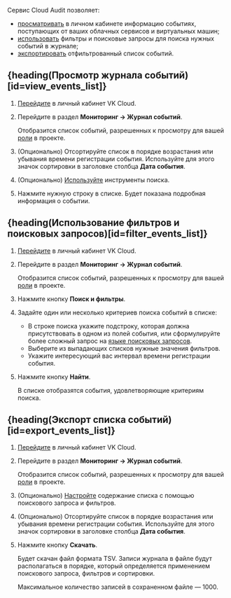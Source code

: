 Сервис Cloud Audit позволяет:

- [просматривать](#view_events_list) в личном кабинете информацию событиях, поступающих от ваших облачных сервисов и виртуальных машин;
- [использовать](#filter_events_list) фильтры и поисковые запросы для поиска нужных событий в журнале;
- [экспортировать](#export_events_list) отфильтрованный список событий.

## {heading(Просмотр журнала событий)[id=view_events_list]}

1. [Перейдите](https://msk.cloud.vk.com/app) в личный кабинет VK Cloud.
1. Перейдите в раздел **Мониторинг → Журнал событий**.

   Отобразится список событий, разрешенных к просмотру для вашей [роли](/ru/tools-for-using-services/account/concepts/rolesandpermissions) в проекте.

1. (Опционально) Отсортируйте список в порядке возрастания или убывания времени регистрации события. Используйте для этого значок сортировки в заголовке столбца **Дата события**.
1. (Опционально) [Используйте](#filter_events_list) инструменты поиска.
1. Нажмите нужную строку в списке. Будет показана подробная информация о событии.

## {heading(Использование фильтров и поисковых запросов)[id=filter_events_list]}

1. [Перейдите](https://msk.cloud.vk.com/app) в личный кабинет VK Cloud.
1. Перейдите в раздел **Мониторинг → Журнал событий**.

   Отобразится список событий, разрешенных к просмотру для вашей [роли](/ru/tools-for-using-services/account/concepts/rolesandpermissions) в проекте.

1. Нажмите кнопку **Поиск и фильтры**.
1. Задайте один или несколько критериев поиска событий в списке:

   - В строке поиска укажите подстроку, которая должна присутствовать в одном из полей события, или сформулируйте более сложный запрос на [языке поисковых запросов](/ru/monitoring-services/event-log/concepts/search-language).
   - Выберите из выпадающих списков нужные значения фильтров.
   - Укажите интересующий вас интервал времени регистрации события.

1. Нажмите кнопку **Найти**.

   В списке отобразятся события, удовлетворяющие критериям поиска.

## {heading(Экспорт списка событий)[id=export_events_list]}

1. [Перейдите](https://msk.cloud.vk.com/app) в личный кабинет VK Cloud.
1. Перейдите в раздел **Мониторинг → Журнал событий**.

    Отобразится список событий, разрешенных к просмотру для вашей [роли](/ru/tools-for-using-services/account/concepts/rolesandpermissions) в проекте.

1. (Опционально) [Настройте](#filter_events_list) содержание списка с помощью поискового запроса и фильтров.
1. (Опционально) Отсортируйте список в порядке возрастания или убывания времени регистрации события. Используйте для этого значок сортировки в заголовке столбца **Дата события**.
1. Нажмите кнопку **Скачать**.

    Будет скачан файл формата TSV. Записи журнала в файле будут располагаться в порядке, который определяется применением поискового запроса, фильтров и сортировки.

    <info>

    Максимальное количество записей в сохраненном файле — 1000.

    </info>
